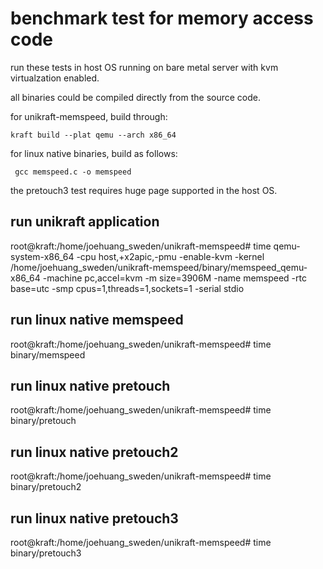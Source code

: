 # benchmark test for memory access code

run these tests in host OS running on bare metal server with kvm virtualzation enabled.

all binaries could be compiled directly from the source code.

for unikraft-memspeed, build through:

```
kraft build --plat qemu --arch x86_64
```

for linux native binaries, build as follows:
```
 gcc memspeed.c -o memspeed
```

the pretouch3 test requires huge page supported in the host OS.

## run unikraft application

root@kraft:/home/joehuang_sweden/unikraft-memspeed# time qemu-system-x86_64 -cpu host,+x2apic,-pmu -enable-kvm -kernel /home/joehuang_sweden/unikraft-memspeed/binary/memspeed_qemu-x86_64 -machine pc,accel=kvm -m size=3906M -name memspeed -rtc base=utc -smp cpus=1,threads=1,sockets=1 -serial stdio

## run linux native memspeed

root@kraft:/home/joehuang_sweden/unikraft-memspeed# time binary/memspeed

## run linux native pretouch

root@kraft:/home/joehuang_sweden/unikraft-memspeed# time binary/pretouch

## run linux native pretouch2

root@kraft:/home/joehuang_sweden/unikraft-memspeed# time binary/pretouch2

## run linux native pretouch3

root@kraft:/home/joehuang_sweden/unikraft-memspeed# time binary/pretouch3
